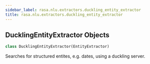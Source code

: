```yaml
---
sidebar_label: rasa.nlu.extractors.duckling_entity_extractor
title: rasa.nlu.extractors.duckling_entity_extractor
---
```


## DucklingEntityExtractor Objects

```python
class DucklingEntityExtractor(EntityExtractor)
```

Searches for structured entites, e.g. dates, using a duckling server.

